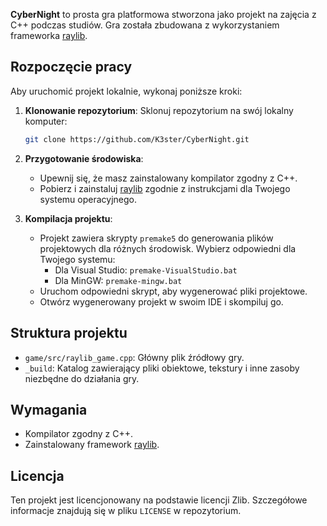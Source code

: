 
**CyberNight** to prosta gra platformowa stworzona jako projekt na zajęcia z C++ podczas studiów. Gra została zbudowana z wykorzystaniem frameworka [raylib](https://www.raylib.com/).

## Rozpoczęcie pracy

Aby uruchomić projekt lokalnie, wykonaj poniższe kroki:

1. **Klonowanie repozytorium**: Sklonuj repozytorium na swój lokalny komputer:
   ```bash
   git clone https://github.com/K3ster/CyberNight.git
   ```

2. **Przygotowanie środowiska**:
   - Upewnij się, że masz zainstalowany kompilator zgodny z C++.
   - Pobierz i zainstaluj [raylib](https://www.raylib.com/) zgodnie z instrukcjami dla Twojego systemu operacyjnego.

3. **Kompilacja projektu**:
   - Projekt zawiera skrypty `premake5` do generowania plików projektowych dla różnych środowisk. Wybierz odpowiedni dla Twojego systemu:
     - Dla Visual Studio: `premake-VisualStudio.bat`
     - Dla MinGW: `premake-mingw.bat`
   - Uruchom odpowiedni skrypt, aby wygenerować pliki projektowe.
   - Otwórz wygenerowany projekt w swoim IDE i skompiluj go.

## Struktura projektu

- `game/src/raylib_game.cpp`: Główny plik źródłowy gry.
- `_build`: Katalog zawierający pliki obiektowe, tekstury i inne zasoby niezbędne do działania gry.

## Wymagania

- Kompilator zgodny z C++.
- Zainstalowany framework [raylib](https://www.raylib.com/).

## Licencja

Ten projekt jest licencjonowany na podstawie licencji Zlib. Szczegółowe informacje znajdują się w pliku `LICENSE` w repozytorium.



